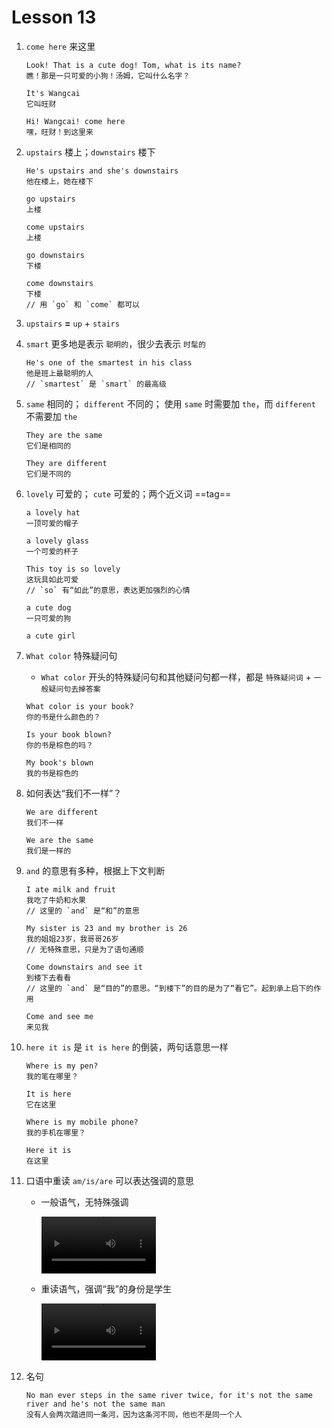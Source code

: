 # Lesson 13

1. `come here` 来这里

   ```
   Look! That is a cute dog! Tom, what is its name?
   瞧！那是一只可爱的小狗！汤姆，它叫什么名字？

   It's Wangcai
   它叫旺财

   Hi! Wangcai! come here
   嘿，旺财！到这里来
   ```

2. `upstairs` 楼上；`downstairs` 楼下

   ```
   He's upstairs and she's downstairs
   他在楼上，她在楼下

   go upstairs
   上楼

   come upstairs
   上楼

   go downstairs
   下楼

   come downstairs
   下楼
   // 用 `go` 和 `come` 都可以
   ```

3. `upstairs` **=** `up` + `stairs`

4. `smart` 更多地是表示 `聪明的`，很少去表示 `时髦的`

   ```
   He's one of the smartest in his class
   他是班上最聪明的人
   // `smartest` 是 `smart` 的最高级
   ```

5. `same` 相同的； `different` 不同的； 使用 `same` 时需要加 `the`，而 `different` 不需要加 `the`

   ```
   They are the same
   它们是相同的

   They are different
   它们是不同的
   ```

6. `lovely` 可爱的； `cute` 可爱的；两个近义词 ==tag==

   ```
   a lovely hat
   一顶可爱的帽子

   a lovely glass
   一个可爱的杯子

   This toy is so lovely
   这玩具如此可爱
   // `so` 有“如此”的意思，表达更加强烈的心情

   a cute dog
   一只可爱的狗

   a cute girl
   ```

7. `What color` 特殊疑问句

   - `What color` 开头的特殊疑问句和其他疑问句都一样，都是 `特殊疑问词` + `一般疑问句去掉答案`

   ```
   What color is your book?
   你的书是什么颜色的？

   Is your book blown?
   你的书是棕色的吗？

   My book's blown
   我的书是棕色的
   ```

8. 如何表达“我们不一样”？

   ```
   We are different
   我们不一样

   We are the same
   我们是一样的
   ```

9. `and` 的意思有多种，根据上下文判断

   ```
   I ate milk and fruit
   我吃了牛奶和水果
   // 这里的 `and` 是“和”的意思

   My sister is 23 and my brother is 26
   我的姐姐23岁，我哥哥26岁
   // 无特殊意思，只是为了语句通顺

   Come downstairs and see it
   到楼下去看看
   // 这里的 `and` 是“目的”的意思。“到楼下”的目的是为了“看它”。起到承上启下的作用
   ```

   ```
   Come and see me
   来见我
   ```

10. `here it is` 是 `it is here` 的倒装，两句话意思一样

    ```
    Where is my pen?
    我的笔在哪里？

    It is here
    它在这里

    Where is my mobile phone?
    我的手机在哪里？

    Here it is
    在这里
    ```

11. 口语中重读 `am/is/are` 可以表达强调的意思

    - 一般语气，无特殊强调

      <video src="../video/Lesson13/am.aac" width="40%" ></video>

    - 重读语气，强调“我”的身份是学生

      <video src="../video/Lesson13/am^.aac" width="40%"></video>

12. 名句

    ```
    No man ever steps in the same river twice, for it's not the same river and he's not the same man
    没有人会两次踏进同一条河，因为这条河不同，他也不是同一个人
    ```
